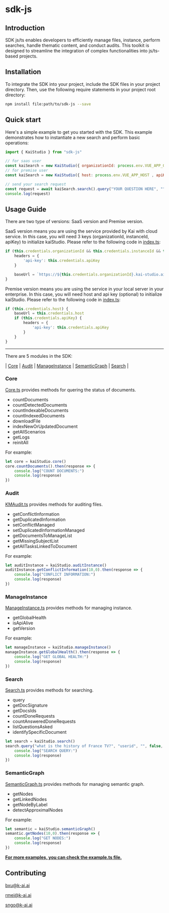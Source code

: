 # sdk-js

## Introduction
SDK js/ts enables developers to efficiently manage files, instance, perform searches, handle thematic content, and conduct audits. This toolkit is designed to streamline the integration of complex functionalities into js/ts-based projects.

## Installation
To integrate the SDK into your project, include the SDK files in your project directory. Then, use the following require statements in your project root directory:

```bash
npm install file:path/to/sdk-js --save
```

## Quick start
Here's a simple example to get you started with the SDK. This example demonstrates how to instantiate a new search and perform basic operations:
```js
import { KaiStudio } from "sdk-js"

// for saas user
const kaiSearch = new KaiStudio({ organizationId: process.env.VUE_APP_ORGANIZATION_ID, instanceId: process.env.VUE_APP_INSTANCE_ID, apiKey: process.env.VUE_APP_API_KEY })
// for premise user
const kaiSearch = new KaiStudio({ host: process.env.VUE_APP_HOST , apiKey: process.env.VUE_APP_HOST })

// send your search request
const request = await kaiSearch.search().query("YOUR QUESTION HERE", "");
console.log(request)
```

## Usage Guide
There are two type of versions: SaaS version and Premise version.

SaaS version means you are using the service provided by Kai with cloud service. In this case, you will need 3 keys (organizationId, instanceId, apiKey) to initialize kaiStudio. Please refer to the following code in [index.ts](index.ts):
```js
if (this.credentials.organizationId && this.credentials.instanceId && this.credentials.apiKey) {
    headers = {
        'api-key': this.credentials.apiKey
    }

    baseUrl = `https://${this.credentials.organizationId}.kai-studio.ai/${this.credentials.instanceId}/`
}
```

Premise version means you are using the service in your local server in your enterprise. In this case, you will need host and api key (optional) to initialize kaiStudio. Please refer to the following code in [index.ts](index.ts):
```js
if (this.credentials.host) {
    baseUrl = this.credentials.host
    if (this.credentials.apiKey) {
        headers = {
            'api-key': this.credentials.apiKey
        }
    }
}
```
---

There are 5 modules in the SDK:

| [Core](#core) | [Audit](#audit) | [ManageInstance](#manageinstance) | [SemanticGraph](#semanticgraph) | [Search](#search) |

### Core
[Core.ts](modules/Core.ts) provides methods for quering the status of documents.
- countDocuments
- countDetectedDocuments
- countIndexableDocuments
- countIndexedDocuments
- downloadFile
- indexNewOrUpdatedDocument
- getAllScenarios
- getLogs
- reinitAll

For example:
```js
let core = kaiStudio.core()
core.countDocuments().then(response => {
    console.log("COUNT DOCUMENTS:")
    console.log(response)
})
```

### Audit
[KMAudit.ts](modules/KMAudit.ts) provides methods for auditing files.
- getConflictInformation
- getDuplicatedInformation
- setConflictManaged
- setDuplicatedInformationManaged
- getDocumentsToManageList
- getMissingSubjectList
- getAllTasksLinkedToDocument

For example:
```js
let auditInstance = kaiStudio.auditInstance()
auditInstance.getConflictInformation(10,0).then(response => {
    console.log("CONFLICT INFORMATION:")
    console.log(response)
})
```
### ManageInstance
[ManageInstance.ts](modules/ManageInstance.ts) provides methods for managing instance.
- getGlobalHealth
- isApiAlive
- getVersion

For example:
```js
let manageInstance = kaiStudio.manageInstance()
manageInstance.getGlobalHealth().then(response => {
    console.log("GET GLOBAL HEALTH:")
    console.log(response)
})
```

### Search
[Search.ts](modules/Search.ts) provides methods for searching.
- query
- getDocSignature
- getDocsIds
- countDoneRequests
- countAnsweredDoneRequests
- listQuestionsAsked
- identifySpecificDocument

```js
let search = kaiStudio.search()
search.query("what is the history of France TV?", "userid", "", false, true).then(response => {
    console.log("SEARCH QUERY:")
    console.log(response)
})
```

### SemanticGraph
[SemanticGraph.ts](modules/SemanticGraph.ts) provides methods for managing semantic graph.
- getNodes
- getLinkedNodes
- getNodeByLabel
- detectApproximalNodes

For example:
```js
let semantic = kaiStudio.semanticGraph()
semantic.getNodes(10,0).then(response => {
    console.log("GET NODES:")
    console.log(response)
})
```


<u>**For more examples, you can check the [example.ts](example.ts) file.**</u>

## Contributing
bxu@k-ai.ai

rmei@k-ai.ai

sngo@k-ai.ai

